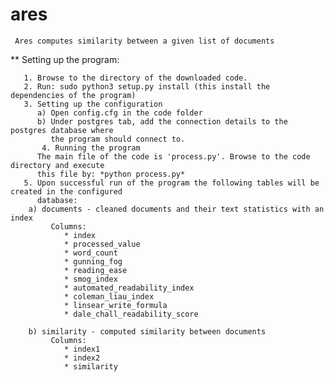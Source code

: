 # ares

     Ares computes similarity between a given list of documents

** Setting up the program:

   	   1. Browse to the directory of the downloaded code.
	   2. Run: sudo python3 setup.py install (this install the dependencies of the program)
	   3. Setting up the configuration
	      a) Open config.cfg in the code folder
	      b) Under postgres tab, add the connection details to the postgres database where
	      	 the program should connect to.
           4. Running the program
	      The main file of the code is 'process.py'. Browse to the code directory and execute
	      this file by: *python process.py*
	   5. Upon successful run of the program the following tables will be created in the configured
	      database:
		a) documents - cleaned documents and their text statistics with an index
		   	 Columns:
				* index
				* processed_value
				* word_count
				* gunning_fog
				* reading_ease
				* smog_index
				* automated_readability_index
				* coleman_liau_index
				* linsear_write_formula
				* dale_chall_readability_score

		b) similarity - computed similarity between documents
		   	 Columns:
				* index1
				* index2
				* similarity

				  
		     	      
	      	  	      	 

	     	  